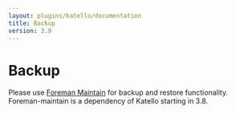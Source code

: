 ```yaml
---
layout: plugins/katello/documentation
title: Backup
version: 3.9
---
```


# Backup

Please use [Foreman Maintain](plugins/foreman_maintain/) for backup and restore functionality. Foreman-maintain is a dependency of Katello starting in 3.8.
